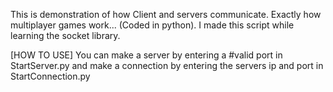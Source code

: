 This is demonstration of how Client and servers communicate. Exactly how multiplayer games work...
(Coded in python). I made this script while learning the socket library.


[HOW TO USE]
You can make a server by entering a #valid port in StartServer.py
and make a connection by entering the servers ip and port in StartConnection.py

